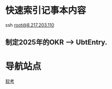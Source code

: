 # 快速索引记事本内容

ssh root@8.217.203.110

## 制定2025年的OKR --> UbtEntry.

# 导航站点

[软考](https://www.ruankao.org.cn/)

